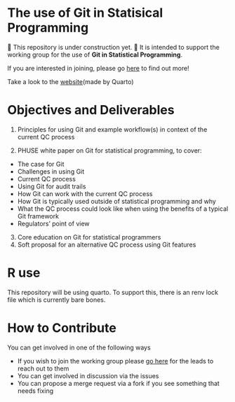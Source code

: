 # The use of Git in Statisical Programming

🚧 This repository is under construction yet. 🚧
It is intended to support the working group for the use of **Git in Statistical Programming**.

If you are interested in joining, please go [here](https://advance.hub.phuse.global/wiki/spaces/WEL/pages/90472449/The+Use+of+Git+in+Statistical+Programming) to find out more!

Take a look to the [website](https://phuse-org.github.io/git-in-statistical-programming/)(made by Quarto)


# Objectives and Deliverables 

1. Principles for using Git and example workflow(s) in context of the current QC process

2. PHUSE white paper on Git for statistical programming, to cover:

- The case for Git
- Challenges in using Git
- Current QC process
- Using Git for audit trails
- How Git can work with the current QC process
- How Git is typically used outside of statistical programming and why
- What the QC process could look like when using the benefits of a typical Git framework
- Regulators’ point of view

3. Core education on Git for statistical programmers
4. Soft proposal for an alternative QC process using Git features

# R use

This repository will be using quarto. To support this, there is an renv lock file which is currently bare bones. 

# How to Contribute

You can get involved in one of the following ways

- If you wish to join the working group please [go here](https://advance.hub.phuse.global/wiki/spaces/WEL/pages/90472449/The+Use+of+Git+in+Statistical+Programming) for the leads to reach out to them
- You can get involved in discussion via the issues
- You can propose a merge request via a fork if you see something that needs fixing

